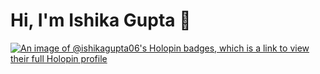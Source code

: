 # Hi, I'm Ishika Gupta 👋      

[![An image of @ishikagupta06's Holopin badges, which is a link to view their full Holopin profile](https://holopin.me/ishikagupta06)](https://holopin.io/@ishikagupta06)
